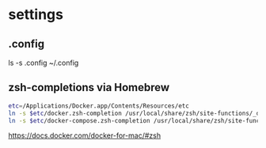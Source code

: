 settings
========

## .config
ls -s .config ~/.config

## zsh-completions via Homebrew

```sh
etc=/Applications/Docker.app/Contents/Resources/etc
ln -s $etc/docker.zsh-completion /usr/local/share/zsh/site-functions/_docker
ln -s $etc/docker-compose.zsh-completion /usr/local/share/zsh/site-functions/_docker-compose
```

https://docs.docker.com/docker-for-mac/#zsh
